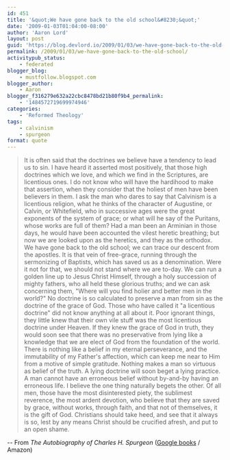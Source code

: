 ```yaml
---
id: 451
title: '&quot;We have gone back to the old school&#8230;&quot;'
date: '2009-01-03T01:04:00-08:00'
author: 'Aaron Lord'
layout: post
guid: 'https://blog.devlord.io/2009/01/03/we-have-gone-back-to-the-old-school/'
permalink: /2009/01/03/we-have-gone-back-to-the-old-school/
activitypub_status:
    - federated
blogger_blog:
    - mustfollow.blogspot.com
blogger_author:
    - Aaron
blogger_f316279e632a22cbc8478bd21b80f9b4_permalink:
    - '1484572719699974946'
categories:
    - 'Reformed Theology'
tags:
    - calvinism
    - spurgeon
format: quote
---
```


<blockquote>It is often said that the doctrines we believe have a tendency to lead us to sin. I have heard it asserted most positively, that those high doctrines which we love, and which we find in the Scriptures, are licentious ones. I do not know who will have the hardihood to make that assertion, when they consider that the holiest of men have been believers in them. I ask the man who dares to say that Calvinism is a licentious religion, what he thinks of the character of Augustine, or Calvin, or Whitefield, who in successive ages were the great exponents of the system of grace; or what will he say of the Puritans, whose works are full of them? Had a man been an Arminian in those days, he would have been accounted the vilest heretic breathing; but now we are looked upon as the heretics, and they as the orthodox. We have gone back to the old school; we can trace our descent from the apostles. It is that vein of free-grace, running through the sermonizing of Baptists, which has saved us as a denomination. Were it not for that, we should not stand where we are to-day. We can run a golden line up to Jesus Christ Himself, through a holy succession of mighty fathers, who all held these glorious truths; and we can ask concerning them, "Where will you find holier and better men in the world?" No doctrine is so calculated to preserve a man from sin as the doctrine of the grace of God. Those who have called it "a licentious doctrine" did not know anything at all about it. Poor ignorant things, they little knew that their own vile stuff was the most licentious doctrine under Heaven. If they knew the grace of God in truth, they would soon see that there was no preservative from lying like a knowledge that we are elect of God from the foundation of the world. There is nothing like a belief in my eternal perseverance, and the immutability of my Father's affection, which can keep me near to Him from a motive of simple gratitude. Nothing makes a man so virtuous as belief of the truth. A lying doctrine will soon beget a lying practice. A man cannot have an erroneous belief without by-and-by having an erroneous life. I believe the one thing naturally begets the other. Of all men, those have the most disinterested piety, the sublimest reverence, the most ardent devotion, who believe that they are saved by grace, without works, through faith, and that not of themselves, it is the gift of God. Christians should take heed, and see that it always is so, lest by any means Christ should be crucified afresh, and put to an open shame.</blockquote>
-- From <em>The Autobiography of Charles H. Spurgeon</em> (<a href="http://books.google.com/books?id=6JMEAAAAYAAJ&amp;pg=PA177&amp;lpg=PA177&amp;source=bl&amp;ots=fWXq4KxghF&amp;sig=uPGoW7KqE-lxjlzdgygG_bM7H5w&amp;hl=en&amp;sa=X&amp;oi=book_result&amp;resnum=1&amp;ct=result#PPA177,M1">Google books</a> / <a>Amazon</a>)
<div class="blogger-post-footer"><img src="" alt="" width="1" height="1" /></div>